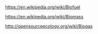 https://en.wikipedia.org/wiki/Biofuel

https://en.wikipedia.org/wiki/Biomass

http://opensourceecology.org/wiki/Biogas